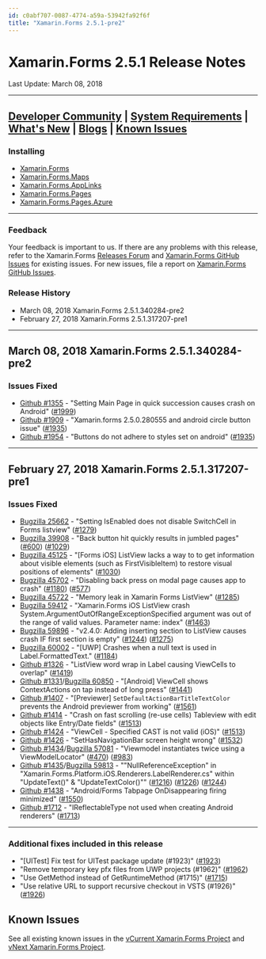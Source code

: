 ```yaml
---
id: c0abf707-0087-4774-a59a-53942fa92f6f
title: "Xamarin.Forms 2.5.1-pre2"
---
```


# Xamarin.Forms 2.5.1 Release Notes
Last Update: March 08, 2018

---
[Developer Community](https://github.com/xamarin/Xamarin.Forms) | [System Requirements](https://docs.microsoft.com/xamarin/xamarin-forms/get-started/installation) | [What's New](#whats-new-in-this-release) | [Blogs](https://blog.xamarin.com/tag/xamarin-forms/) | [Known Issues](#known-issues)
---

### Installing

* [Xamarin.Forms](https://www.nuget.org/packages/Xamarin.Forms)
* [Xamarin.Forms.Maps](https://www.nuget.org/packages/Xamarin.Forms.Maps)
* [Xamarin.Forms.AppLinks](https://www.nuget.org/packages/Xamarin.Forms.AppLinks)
* [Xamarin.Forms.Pages](https://www.nuget.org/packages/Xamarin.Forms.Pages)
* [Xamarin.Forms.Pages.Azure](https://www.nuget.org/packages/Xamarin.Forms.Pages.Azure)

---

### Feedback

Your feedback is important to us. If there are any problems with this release, refer to the Xamarin.Forms [Releases Forum](https://forums.xamarin.com/categories/xamarin-forms-releases) and [Xamarin.Forms GitHub Issues](https://github.com/xamarin/Xamarin.Forms/issues/) for existing issues. For new issues, file a report on [Xamarin.Forms GitHub Issues](https://github.com/xamarin/Xamarin.Forms/issues/new/).

### Release History

* March 08, 2018 Xamarin.Forms 2.5.1.340284-pre2
* February 27, 2018 Xamarin.Forms 2.5.1.317207-pre1
---

## March 08, 2018 Xamarin.Forms 2.5.1.340284-pre2
### Issues Fixed
* [Github #1355](https://github.com/xamarin/Xamarin.Forms/issues/1355) - "Setting Main Page in quick succession causes crash on Android" ([#1999](https://github.com/xamarin/Xamarin.Forms/pull/1999))
* [Github #1909](https://github.com/xamarin/Xamarin.Forms/issues/1909) - "Xamarin.forms 2.5.0.280555 and android circle button issue" ([#1935](https://github.com/xamarin/Xamarin.Forms/pull/1935))
* [Github #1954](https://github.com/xamarin/Xamarin.Forms/issues/1954) - "Buttons do not adhere to styles set on android" ([#1935](https://github.com/xamarin/Xamarin.Forms/pull/1935))

---

## February 27, 2018 Xamarin.Forms 2.5.1.317207-pre1
### Issues Fixed
* [Bugzilla 25662](https://bugzilla.xamarin.com/show_bug.cgi?id=25662) - "Setting IsEnabled does not disable SwitchCell in Forms listview" ([#1279](https://github.com/xamarin/Xamarin.Forms/pull/1279))
* [Bugzilla 39908](https://bugzilla.xamarin.com/show_bug.cgi?id=39908) - "Back button hit quickly results in jumbled pages" ([#600](https://github.com/xamarin/Xamarin.Forms/pull/600)) ([#1029](https://github.com/xamarin/Xamarin.Forms/pull/1029))
* [Bugzilla 45125](https://bugzilla.xamarin.com/show_bug.cgi?id=45125) - "[Forms iOS] ListView lacks a way to to get information about visible elements (such as FirstVisibleItem) to restore visual positions of elements" ([#1030](https://github.com/xamarin/Xamarin.Forms/pull/1030))
* [Bugzilla 45702](https://bugzilla.xamarin.com/show_bug.cgi?id=45702) - "Disabling back press on modal page causes app to crash" ([#1180](https://github.com/xamarin/Xamarin.Forms/pull/1180)) ([#577](https://github.com/xamarin/Xamarin.Forms/pull/577))
* [Bugzilla 45722](https://bugzilla.xamarin.com/show_bug.cgi?id=45722) - "Memory leak in Xamarin Forms ListView" ([#1285](https://github.com/xamarin/Xamarin.Forms/pull/1285))
* [Bugzilla 59412](https://bugzilla.xamarin.com/show_bug.cgi?id=59412) - "Xamarin.Forms iOS ListView crash System.ArgumentOutOfRangeExceptionSpecified argument was out of the range of valid values. Parameter name: index" ([#1463](https://github.com/xamarin/Xamarin.Forms/pull/1463))
* [Bugzilla 59896](https://bugzilla.xamarin.com/show_bug.cgi?id=59896) - "v2.4.0: Adding inserting section to ListView causes crash IF first section is empty" ([#1244](https://github.com/xamarin/Xamarin.Forms/pull/1244)) ([#1275](https://github.com/xamarin/Xamarin.Forms/pull/1275))
* [Bugzilla 60002](https://bugzilla.xamarin.com/show_bug.cgi?id=60002) - "[UWP] Crashes when a null text is used in Label.FormattedText." ([#1184](https://github.com/xamarin/Xamarin.Forms/pull/1184))
* [Github #1326](https://github.com/xamarin/Xamarin.Forms/issues/1326) - "ListView word wrap in Label causing ViewCells to overlap" ([#1419](https://github.com/xamarin/Xamarin.Forms/pull/1419))
* [Github #1331](https://github.com/xamarin/Xamarin.Forms/issues/1331)/[Bugzilla 60850](https://bugzilla.xamarin.com/show_bug.cgi?id=60850) - "[Android] ViewCell shows ContextActions on tap instead of long press" ([#1441](https://github.com/xamarin/Xamarin.Forms/pull/1441))
* [Github #1407](https://github.com/xamarin/Xamarin.Forms/issues/1407) - "[Previewer] `SetDefaultActionBarTitleTextColor` prevents the Android previewer from working" ([#1561](https://github.com/xamarin/Xamarin.Forms/pull/1561))
* [Github #1414](https://github.com/xamarin/Xamarin.Forms/issues/1414) - "Crash on fast scrolling (re-use cells) Tableview  with edit objects like Entry/Date fields" ([#1513](https://github.com/xamarin/Xamarin.Forms/pull/1513))
* [Github #1424](https://github.com/xamarin/Xamarin.Forms/issues/1424) - "ViewCell - Specified CAST is not valid (iOS)" ([#1513](https://github.com/xamarin/Xamarin.Forms/pull/1513))
* [Github #1426](https://github.com/xamarin/Xamarin.Forms/issues/1426) - "SetHasNavigationBar screen height wrong" ([#1532](https://github.com/xamarin/Xamarin.Forms/pull/1532))
* [Github #1434](https://github.com/xamarin/Xamarin.Forms/issues/1434)/[Bugzilla 57081](https://bugzilla.xamarin.com/show_bug.cgi?id=57081) - "Viewmodel instantiates twice using a ViewModelLocator" ([#470](https://github.com/xamarin/Xamarin.Forms/pull/470)) ([#983](https://github.com/xamarin/Xamarin.Forms/pull/983))
* [Github #1435](https://github.com/xamarin/Xamarin.Forms/issues/1435)/[Bugzilla 59813](https://bugzilla.xamarin.com/show_bug.cgi?id=59813) - ""NullReferenceException" in "Xamarin.Forms.Platform.iOS.Renderers.LabelRenderer.cs" within "UpdateText()" & "UpdateTextColor()"" ([#1216](https://github.com/xamarin/Xamarin.Forms/pull/1216)) ([#1226](https://github.com/xamarin/Xamarin.Forms/pull/1226)) ([#1244](https://github.com/xamarin/Xamarin.Forms/pull/1244))
* [Github #1438](https://github.com/xamarin/Xamarin.Forms/issues/1438) - "Android/Forms Tabpage OnDisappearing firing minimized" ([#1550](https://github.com/xamarin/Xamarin.Forms/pull/1550))
* [Github #1712](https://github.com/xamarin/Xamarin.Forms/issues/1712) - "IReflectableType not used when creating Android renderers" ([#1713](https://github.com/xamarin/Xamarin.Forms/pull/1713))

 --- 
### Additional fixes included in this release
* "[UITest] Fix test for UITest package update (#1923)" ([#1923](https://github.com/xamarin/Xamarin.Forms/pull/1923))
* "Remove temporary key pfx files from UWP projects (#1962)" ([#1962](https://github.com/xamarin/Xamarin.Forms/pull/1962))
* "Use GetMethod instead of GetRuntimeMethod (#1715)" ([#1715](https://github.com/xamarin/Xamarin.Forms/pull/1715))
* "Use relative URL to support recursive checkout in VSTS (#1926)" ([#1926](https://github.com/xamarin/Xamarin.Forms/pull/1926))

## Known Issues
See all existing known issues in the [vCurrent Xamarin.Forms Project](https://github.com/xamarin/Xamarin.Forms/projects/4) and [vNext Xamarin.Forms Project](https://github.com/xamarin/Xamarin.Forms/projects/2).